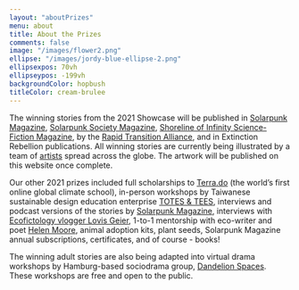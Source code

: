 ```yaml
---
layout: "aboutPrizes"
menu: about
title: About the Prizes
comments: false
image: "/images/flower2.png"
ellipse: "/images/jordy-blue-ellipse-2.png"
ellipsexpos: 70vh 
ellipseypos: -199vh
backgroundColor: hopbush
titleColor: cream-brulee
---
```


The winning stories from the 2021 Showcase will be published in [Solarpunk Magazine](https://solarpunkmagazine.com/), [Solarpunk Society Magazine](https://civilx.world/solar-punk-society/), [Shoreline of Infinity Science-Fiction Magazine](https://www.shorelineofinfinity.com/), by the [Rapid Transition Alliance](https://www.rapidtransition.org/), and in Extinction Rebellion publications. All winning stories are currently being illustrated by a team of [artists](about/artwork.md) spread across the globe. The artwork will be published on this website once complete. 

Our other 2021 prizes included full scholarships to [Terra.do](http://terra.do/) (the world’s first online global climate school), in-person workshops by Taiwanese sustainable design education enterprise [TOTES & TEES](https://www.instagram.com/totes_n_tees/?hl=en), interviews and podcast versions of the stories by [Solarpunk Magazine](https://solarpunkmagazine.com/), interviews with [Ecofictology vlogger Lovis Geier](https://www.youtube.com/watch?v=n0sggFYGqw8), 1-to-1 mentorship with eco-writer and poet [Helen Moore](https://www.helenmoorepoet.com/), animal adoption kits, plant seeds, Solarpunk Magazine annual subscriptions, certificates, and of course - books! 

The winning adult stories are also being adapted into virtual drama workshops by Hamburg-based sociodrama group, [Dandelion Spaces](https://www.dandelion-spaces.com/). These workshops are free and open to the public.